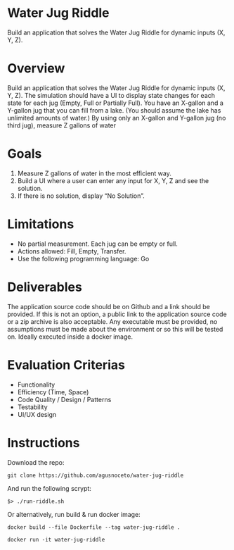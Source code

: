 # Water Jug Riddle
Build an application that solves the Water Jug Riddle for dynamic inputs (X, Y, Z).

# Overview
Build an application that solves the Water Jug Riddle for dynamic inputs (X, Y, Z). The simulation
should have a UI to display state changes for each state for each jug (Empty, Full or Partially Full).
You have an X-gallon and a Y-gallon jug that you can fill from a lake. (You should assume the lake
has unlimited amounts of water.) By using only an X-gallon and Y-gallon jug (no third jug),
measure Z gallons of water

# Goals
1. Measure Z gallons of water in the most efficient way.
2. Build a UI where a user can enter any input for X, Y, Z and see the solution.
3. If there is no solution, display “No Solution”.

# Limitations
- No partial measurement. Each jug can be empty or full.
- Actions allowed: Fill, Empty, Transfer.
- Use the following programming language: Go

# Deliverables

The application source code should be on Github and a link should be provided. If this is not an
option, a public link to the application source code or a zip archive is also acceptable. Any
executable must be provided, no assumptions must be made about the environment or so this
will be tested on. Ideally executed inside a docker image.

# Evaluation Criterias
- Functionality
- Efficiency (Time, Space)
- Code Quality / Design / Patterns
- Testability
- UI/UX design

# Instructions
Download the repo:

`git clone https://github.com/agusnoceto/water-jug-riddle`

And run the following scrypt:

`$> ./run-riddle.sh`

Or alternatively, run build & run docker image:

`docker build --file Dockerfile --tag water-jug-riddle .`

`docker run -it water-jug-riddle`